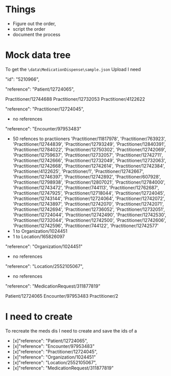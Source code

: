 # Things

- Figure out the order,
- script the order
- document the process

# Mock data tree

To get the `\data\MedicationDispense\sample.json` Upload I need

"id": "5210966",

"reference": "Patient/12724065",

Practitioner/12744688
Practitioner/12732053
Practitioner/4122622

"reference": "Practitioner/12724045",

- no references

"reference": "Encounter/97953483"

- 50 refences to practiioners
    'Practitioner/11817978', 'Practitioner/763923',
    'Practitioner/12744839', 'Practitioner/12793249',
    'Practitioner/12840391', 'Practitioner/12784022',
    'Practitioner/12750302', 'Practitioner/12742069',
    'Practitioner/12759637', 'Practitioner/12732057',
    'Practitioner/12742711', 'Practitioner/12742666',
    'Practitioner/12732049', 'Practitioner/12732063',
    'Practitioner/12742668', 'Practitioner/12742614',
    'Practitioner/12742384', 'Practitioner/4122625',
    'Practitioner/1',        'Practitioner/12742667',
    'Practitioner/12746397', 'Practitioner/12742892',
    'Practitioner/607928',   'Practitioner/12798938',
    'Practitioner/12807021', 'Practitioner/12784000',
    'Practitioner/12743472', 'Practitioner/744113',
    'Practitioner/12762687', 'Practitioner/12747925',
    'Practitioner/12718044', 'Practitioner/12724045',
    'Practitioner/12743144', 'Practitioner/12724064',
    'Practitioner/12742072', 'Practitioner/12743897',
    'Practitioner/12742070', 'Practitioner/12742071',
    'Practitioner/12742694', 'Practitioner/12736052',
    'Practitioner/12732051', 'Practitioner/12724044',
    'Practitioner/12742490', 'Practitioner/12742530',
    'Practitioner/12732044', 'Practitioner/12742500',
    'Practitioner/12742606', 'Practitioner/12742596',
    'Practitioner/744122',   'Practitioner/12742577'
- 1 to Organization/1024451
- 1 to Location/165826097

"reference": "Organization/1024451"

- no references

"reference": "Location/2552105067",

- no references

"reference": "MedicationRequest/311877819"

Patient/12724065
Encounter/97953483
Practitioner/2

# I need to create

To recreate the meds dis I need to create and save the ids of a

- [x]"reference": "Patient/12724065",
- [x]"reference": "Encounter/97953483"
- [x]"reference": "Practitioner/12724045",
- [x]"reference": "Organization/1024451"
- [x]"reference": "Location/2552105067",
- [x]"reference": "MedicationRequest/311877819"

